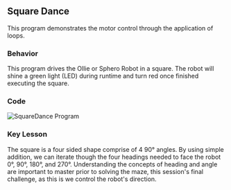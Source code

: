 ## Square Dance

This program demonstrates the motor control through the application of loops.

### Behavior

This program drives the Ollie or Sphero Robot in a square. The robot will shine a green light (LED) during runtime and turn red once finished executing the square.

### Code

![SquareDance Program](docs/Resources/SquareDance.PNG)

### Key Lesson

The square is a four sided shape comprise of 4 90° angles. By using simple addition, we can iterate though the four headings needed to face the robot 0°, 90°, 180°, and 270°. Understanding the concepts of heading and angle are important to master prior to solving the maze, this session's final challenge, as this is we control the robot's direction.
